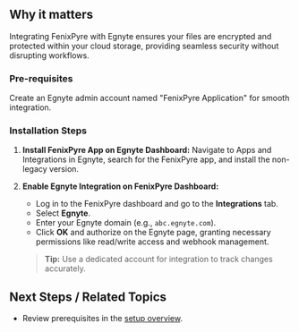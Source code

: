 
## Why it matters
Integrating FenixPyre with Egnyte ensures your files are encrypted and protected within your cloud storage, providing seamless security without disrupting workflows.

### Pre-requisites

Create an Egnyte admin account named "FenixPyre Application" for smooth integration.

### Installation Steps

1. **Install FenixPyre App on Egnyte Dashboard:**
   Navigate to Apps and Integrations in Egnyte, search for the FenixPyre app, and install the non-legacy version.

   <!-- IMG: ./media/03-setup-&-installation/egnyte-app-gif.png | Alt: FenixPyre app installation in Egnyte -->

2. **Enable Egnyte Integration on FenixPyre Dashboard:**
   - Log in to the FenixPyre dashboard and go to the **Integrations** tab.
   - Select **Egnyte**.
   - Enter your Egnyte domain (e.g., `abc.egnyte.com`).
   - Click **OK** and authorize on the Egnyte page, granting necessary permissions like read/write access and webhook management.

   <!-- IMG: ./media/03-setup-&-installation/egnyte-integration-gif.png | Alt: FenixPyre Egnyte integration process -->

   > **Tip:** Use a dedicated account for integration to track changes accurately.

## Next Steps / Related Topics
- Review prerequisites in the [setup overview](/03-setup-&-installation/index).
